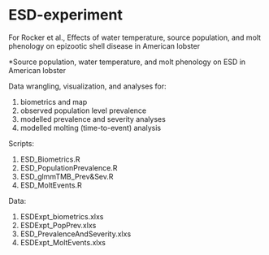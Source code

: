 # ESD-experiment
For Rocker et al., Effects of water temperature, source population, and molt phenology on epizootic shell disease in American lobster

*Source population, water temperature, and molt phenology on ESD in American lobster

Data wrangling, visualization, and analyses for:
1. biometrics and map
2. observed population level prevalence
3. modelled prevalence and severity analyses
4. modelled molting (time-to-event) analysis

Scripts:
1. ESD_Biometrics.R
2. ESD_PopulationPrevalence.R
3. ESD_glmmTMB_Prev&Sev.R
4. ESD_MoltEvents.R

Data:
1. ESDExpt_biometrics.xlxs
2. ESDExpt_PopPrev.xlxs
3. ESD_PrevalenceAndSeverity.xlxs
4. ESDExpt_MoltEvents.xlxs
